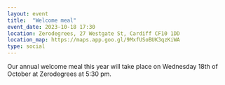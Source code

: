 ```yaml
---
layout: event
title:  "Welcome meal"
event_date: 2023-10-18 17:30
location: Zerodegrees, 27 Westgate St, Cardiff CF10 1DD
location_map: https://maps.app.goo.gl/9MxfUSoBUK3qzKiWA
type: social
---
```


Our annual welcome meal this year will take place on Wednesday 18th of October at Zerodegrees at 5:30 pm.
